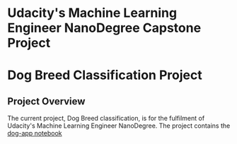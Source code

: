 # Udacity's Machine Learning Engineer NanoDegree Capstone Project

# Dog Breed Classification Project
## Project Overview
The current project, Dog Breed classification, is for the fulfilment of Udacity's Machine Learning Engineer NanoDegree. 
The project contains the [dog-app notebook ](https://github.com/ioannispol/Udacity_Capstone_Project/blob/main/dog_app.ipynb)
